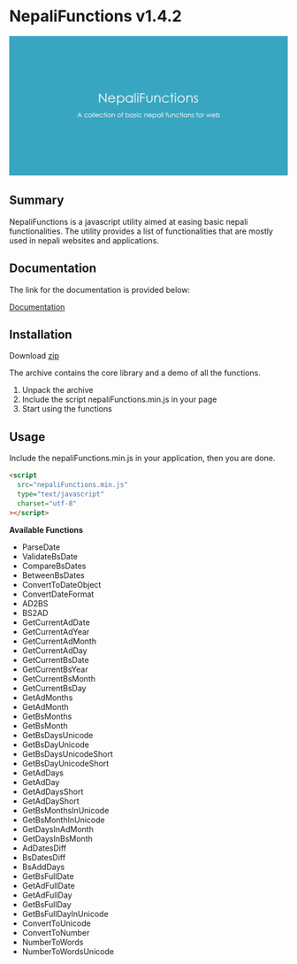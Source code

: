 # NepaliFunctions v1.4.2

![Screenshot](https://github.com/sajanm/nepali-functions/blob/master/bg.jpg)

## Summary

NepaliFunctions is a javascript utility aimed at easing basic nepali functionalities. The utility provides a list of functionalities that are mostly used in nepali websites and applications.

## Documentation

The link for the documentation is provided below:

[Documentation](http://nepalifunctions.sajanmaharjan.com.np/documentation/index.html)

## Installation

Download
[zip](https://github.com/sajanm/nepali-functions/archive/master.zip)

The archive contains the core library and a demo of all the functions.

1.  Unpack the archive
2.  Include the script nepaliFunctions.min.js in your page
3.  Start using the functions

## Usage

Include the nepaliFunctions.min.js in your application, then you are done.

```html
<script
  src="nepaliFunctions.min.js"
  type="text/javascript"
  charset="utf-8"
></script>
```

**Available Functions**

- ParseDate
- ValidateBsDate
- CompareBsDates
- BetweenBsDates
- ConvertToDateObject
- ConvertDateFormat
- AD2BS
- BS2AD
- GetCurrentAdDate
- GetCurrentAdYear
- GetCurrentAdMonth
- GetCurrentAdDay
- GetCurrentBsDate
- GetCurrentBsYear
- GetCurrentBsMonth
- GetCurrentBsDay
- GetAdMonths
- GetAdMonth
- GetBsMonths
- GetBsMonth
- GetBsDaysUnicode
- GetBsDayUnicode
- GetBsDaysUnicodeShort
- GetBsDayUnicodeShort
- GetAdDays
- GetAdDay
- GetAdDaysShort
- GetAdDayShort
- GetBsMonthsInUnicode
- GetBsMonthInUnicode
- GetDaysInAdMonth
- GetDaysInBsMonth
- AdDatesDiff
- BsDatesDiff
- BsAddDays
- GetBsFullDate
- GetAdFullDate
- GetAdFullDay
- GetBsFullDay
- GetBsFullDayInUnicode
- ConvertToUnicode
- ConvertToNumber
- NumberToWords
- NumberToWordsUnicode
